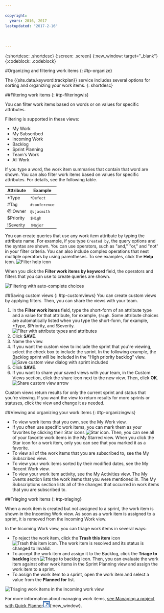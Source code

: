 ```yaml
---

copyright:
  years: 2016, 2017
lastupdated: "2017-2-16"

 

---
```


{:shortdesc: .shortdesc}
{:screen: .screen}
{:new_window: target="_blank"}
{:codeblock: .codeblock}

#Organizing and filtering work items {: #tp-organize}  

The {{site.data.keyword.trackplan}} service includes several options for sorting and organizing your work items.
{: shortdesc}

##Filtering work items {: #tp-filteringwis}

You can filter work items based on words or on values for specific attributes. 

Filtering is supported in these views:   
- My Work
- My Subscribed
- Incoming Work
- Backlog
- Sprint Planning
- Team's Work
- All Work

If you type a word, the work item summaries that contain that word are shown. You can also filter work items based on values for specific attributes. For details, see the following table.

| Attribute |Example | 
|-------|-------|
|*Type  | `*Defect` |
|#Tag  | `#conference`| 
|@:Owner  | `@:jasmith`|
|$Priority|`$High`|
|!Severity|`!Major`|       
   

You can create queries that use any work item attribute by typing the attribute name. For example, if you type `Created by`, the query options and the syntax are shown. You can use operators, such as "and," "or," and "not" in your filter criteria. You can also include complex operations that nest multiple operators by using parentheses. To see examples, click the **Help** icon. 
![Filter help icon](images/filter_helpicon.png)

When you click the **Filter work items by keyword** field, the operators and filters that you can use to create queries are shown.

![Filtering with auto-complete choices](images/filterMenu2.png)

##Saving custom views {: #tp-customviews}
You can create custom views by applying filters. Then, you can share the views with your team.    

1. In the **Filter work items** field, type the short-form of an attribute type and a value for that attribute, for example, `$high`. Some attribute choices are automatically listed when you type the short-form, for example, *Type, $Priority, and !Severity.
![Filter with attribute types and attributes](images/filterAttributes.png)
2. Click **SAVE**.
3. Name the view. 
4. If you want the custom view to include the sprint that you're viewing, select the check box to include the sprint. In the following example, the Backlog sprint will be included in the "High priority backlog" view.
![Save custom view dialog with sprint included](images/filterIncludeSprints.png)
5. Click **SAVE**. 
6. If you want to share your saved views with your team, in the Custom Views section, click the share icon next to the new view. Then, click **OK**.    
![Share custom view arrow](images/filterShare.png)

Custom views return results for only the current sprint and status that you're viewing. If you want the view to return results for more sprints or statuses, click the view and change it as needed.

##Viewing and organizing your work items {: #tp-organizingwis}

- To view work items that you own, see the My Work view. 
- If you often use specific work items, you can mark them as your favorites by clicking their Star icons <img class="inline"  src="./images/star.gif" alt="Star icon">. Then, you can see all of your favorite work items in the My Starred view. When you click the Star icon for a work item, only you can see that you marked it as a favorite.  
- To view all of the work items that you are subscribed to, see the My Subscribed view.
- To view your work items sorted by their modified dates, see the My Recent Work view.
- To view your work item activity, see the My Activities view. The My Events section lists the work items that you were mentioned in. The My Subscriptions section lists all of the changes that occurred in work items that you are subscribed to.

##Triaging work items {: #tp-triaging}

When a work item is created but not assigned to a sprint, the work item is shown in the Incoming Work view.
As soon as a work item is assigned to a sprint, it is removed from the Incoming Work view.

In the Incoming Work view, you can triage work items in several ways: 
- To reject the work item, click the **Trash this item** icon <img class="inline"  src="./images/trash.gif" alt="Trash this item icon">. The work item is resolved and its status is changed to Invalid.
- To accept the work item and assign it to the Backlog, click the **Triage to backlog** icon <img  class="inline" src="./images/triage.gif" alt="Triage to backlog icon">. Then, you can evaluate the work item against other work items in the Sprint Planning view and assign the work item to a sprint.
- To assign the work item to a sprint, open the work item and select a value from the **Planned for** list.

![Triaging work items in the Incoming work view](images/incoming_work_attributes.png)  

For more information about managing work items, [see Managing a project with Quick Planner![External link icon](../../icons/launch-glyph.svg "External link icon")](http://www.ibm.com/support/knowledgecenter/SSYMRC_6.0.1/com.ibm.team.concert.tutorial.doc/topics/tut_quick_planner_lesson.html){:new_window}.

